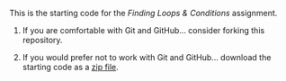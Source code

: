 This is the starting code for the *Finding Loops & Conditions* assignment.

  1. If you are comfortable with Git and GitHub... consider forking this
     repository.

  2. If you would prefer not to work with Git and GitHub... download the
     starting code as a
     [zip file](https://github.com/Old-Dominion-Univ-CS-Dept/2024-Summer-CS263-Loops/archive/refs/heads/main.zip).
